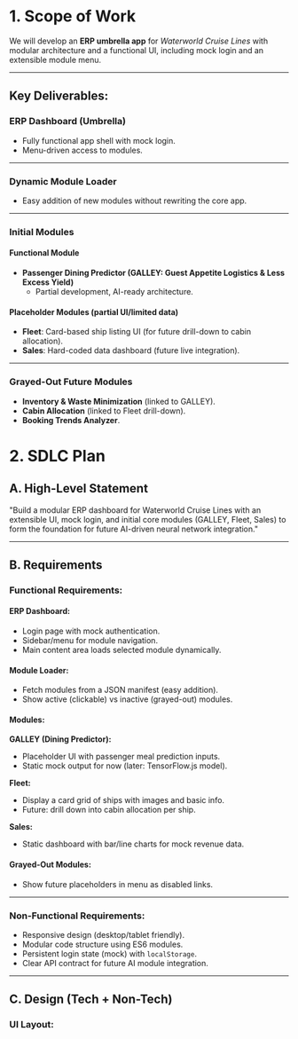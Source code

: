 # 1. Scope of Work

We will develop an **ERP umbrella app** for *Waterworld Cruise Lines* with modular architecture and a functional UI, including mock login and an extensible module menu.

---

## Key Deliverables:

### **ERP Dashboard (Umbrella)**
- Fully functional app shell with mock login.
- Menu-driven access to modules.

---

### **Dynamic Module Loader**
- Easy addition of new modules without rewriting the core app.

---

### **Initial Modules**

#### **Functional Module**
- **Passenger Dining Predictor (GALLEY: Guest Appetite Logistics & Less Excess Yield)**  
  - Partial development, AI-ready architecture.

#### **Placeholder Modules (partial UI/limited data)**
- **Fleet**: Card-based ship listing UI (for future drill-down to cabin allocation).
- **Sales**: Hard-coded data dashboard (future live integration).

---

### **Grayed-Out Future Modules**
- **Inventory & Waste Minimization** (linked to GALLEY).  
- **Cabin Allocation** (linked to Fleet drill-down).  
- **Booking Trends Analyzer**.
# 2. SDLC Plan

## A. High-Level Statement
"Build a modular ERP dashboard for Waterworld Cruise Lines with an extensible UI, mock login, and initial core modules (GALLEY, Fleet, Sales) to form the foundation for future AI-driven neural network integration."

---

## B. Requirements

### Functional Requirements:

#### ERP Dashboard:
- Login page with mock authentication.
- Sidebar/menu for module navigation.
- Main content area loads selected module dynamically.

#### Module Loader:
- Fetch modules from a JSON manifest (easy addition).
- Show active (clickable) vs inactive (grayed-out) modules.

#### Modules:

**GALLEY (Dining Predictor):**
- Placeholder UI with passenger meal prediction inputs.
- Static mock output for now (later: TensorFlow.js model).

**Fleet:**
- Display a card grid of ships with images and basic info.
- Future: drill down into cabin allocation per ship.

**Sales:**
- Static dashboard with bar/line charts for mock revenue data.

#### Grayed-Out Modules:
- Show future placeholders in menu as disabled links.

---

### Non-Functional Requirements:
- Responsive design (desktop/tablet friendly).
- Modular code structure using ES6 modules.
- Persistent login state (mock) with `localStorage`.
- Clear API contract for future AI module integration.

---

## C. Design (Tech + Non-Tech)

### UI Layout:
